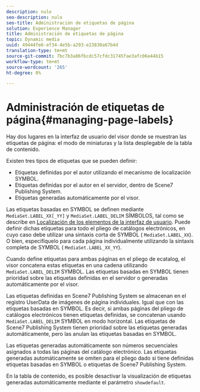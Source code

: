 ```yaml
---
description: nulo
seo-description: nulo
seo-title: Administración de etiquetas de página
solution: Experience Manager
title: Administración de etiquetas de página
topic: Dynamic media
uuid: 49444fe6-ef34-4e5b-a293-e23830a67b4d
translation-type: tm+mt
source-git-commit: 7bc7b3a86fbcdc57cfdc31745fae3afc06e44b15
workflow-type: tm+mt
source-wordcount: '265'
ht-degree: 0%

---
```



# Administración de etiquetas de página{#managing-page-labels}

Hay dos lugares en la interfaz de usuario del visor donde se muestran las etiquetas de página: el modo de miniaturas y la lista desplegable de la tabla de contenido.

Existen tres tipos de etiquetas que se pueden definir:

* Etiquetas definidas por el autor utilizando el mecanismo de localización SYMBOL.
* Etiquetas definidas por el autor en el servidor, dentro de Scene7 Publishing System.
* Etiquetas generadas automáticamente por el visor.

Las etiquetas basadas en SYMBOL se definen mediante `MediaSet.LABEL_XX[_YY]` y `MediaSet.LABEL_DELIM` SÍMBOLOS, tal como se describe en [Localización de los elementos de la interfaz de usuario](../../c-html5-s7-aem-asset-viewers/c-html5-20-ecatalog-viewer-about/c-html5-20-ecatalog-viewer-localization.md#concept-cbfc39344c494eb7b9f6a272cff0cc74). Puede definir dichas etiquetas para todo el pliego de catálogos electrónicos, en cuyo caso debe utilizar una sintaxis corta de SYMBOL ( `MediaSet.LABEL_XX`). O bien, especifíquelo para cada página individualmente utilizando la sintaxis completa de SYMBOL ( `MediaSet.LABEL_XX_YY`).

Cuando define etiquetas para ambas páginas en el pliego de ecatalog, el visor concatena estas etiquetas en una cadena utilizando `MediaSet.LABEL_DELIM` SYMBOL. Las etiquetas basadas en SYMBOL tienen prioridad sobre las etiquetas definidas en el servidor o generadas automáticamente por el visor.

Las etiquetas definidas en Scene7 Publishing System se almacenan en el registro UserData de imágenes de página individuales. Igual que con las etiquetas basadas en SYMBOL. Es decir, si ambas páginas del pliego de catálogos electrónicos tienen etiquetas definidas, se concatenan usando `MediaSet.LABEL_DELIM` SYMBOL en modo horizontal. Las etiquetas de Scene7 Publishing System tienen prioridad sobre las etiquetas generadas automáticamente, pero las anulan las etiquetas basadas en SYMBOL.

Las etiquetas generadas automáticamente son números secuenciales asignados a todas las páginas del catálogo electrónico. Las etiquetas generadas automáticamente se omiten para el pliego dado si tiene definidas etiquetas basadas en SYMBOL o etiquetas de Scene7 Publishing System.

En la tabla de contenido, es posible desactivar la visualización de etiquetas generadas automáticamente mediante el parámetro `showdefault`.
